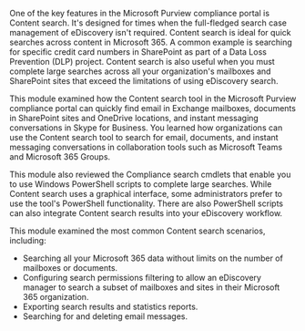 One of the key features in the Microsoft Purview compliance portal is Content search. It's designed for times when the full-fledged search case management of eDiscovery isn't required. Content search is ideal for quick searches across content in Microsoft 365. A common example is searching for specific credit card numbers in SharePoint as part of a Data Loss Prevention (DLP) project. Content search is also useful when you must complete large searches across all your organization's mailboxes and SharePoint sites that exceed the limitations of using eDiscovery search.

This module examined how the Content search tool in the Microsoft Purview compliance portal can quickly find email in Exchange mailboxes, documents in SharePoint sites and OneDrive locations, and instant messaging conversations in Skype for Business. You learned how organizations can use the Content search tool to search for email, documents, and instant messaging conversations in collaboration tools such as Microsoft Teams and Microsoft 365 Groups.

This module also reviewed the Compliance search cmdlets that enable you to use Windows PowerShell scripts to complete large searches. While Content search uses a graphical interface, some administrators prefer to use the tool's PowerShell functionality. There are also PowerShell scripts can also integrate Content search results into your eDiscovery workflow.

This module examined the most common Content search scenarios, including:

 -  Searching all your Microsoft 365 data without limits on the number of mailboxes or documents.
 -  Configuring search permissions filtering to allow an eDiscovery manager to search a subset of mailboxes and sites in their Microsoft 365 organization.
 -  Exporting search results and statistics reports.
 -  Searching for and deleting email messages.
